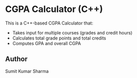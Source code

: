 # CGPA Calculator (C++)

This is a C++-based CGPA Calculator that:
- Takes input for multiple courses (grades and credit hours)
- Calculates total grade points and total credits
- Computes GPA and overall CGPA

## Author
Sumit Kumar Sharma
